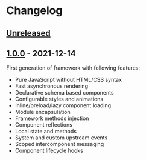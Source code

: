 # Changelog

## [Unreleased][unreleased]

## [1.0.0][] - 2021-12-14

First generation of framework with following features:

- Pure JavaScript without HTML/CSS syntax
- Fast asynchronous rendering
- Declarative schema based components
- Configurable styles and animations
- Inline/preload/lazy component loading
- Module encapsulation
- Framework methods injection
- Component reflections
- Local state and methods
- System and custom upstream events
- Scoped intercomponent messaging
- Component lifecycle hooks

[unreleased]: https://github.com/metarhia/swayer/compare/v1.0.0...HEAD
[1.0.0]: https://github.com/metarhia/swayer/releases/tag/v1.0.0
